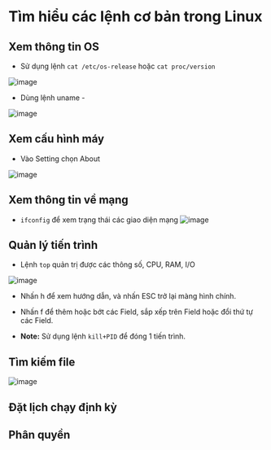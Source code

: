 # Tìm hiểu các lệnh cơ bản trong Linux
## Xem thông tin OS
  - Sử dụng lệnh `cat /etc/os-release` hoặc `cat proc/version`
  
  ![image](https://user-images.githubusercontent.com/54978467/134767924-c1900041-eb57-49d8-9edf-9ab37538cf9a.png)
  
  - Dùng lệnh uname -
  
  ![image](https://user-images.githubusercontent.com/54978467/134768481-27af3fb3-0183-4f4d-b33d-70eadaae1bc3.png)

## Xem cấu hình máy
  - Vào Setting chọn About
  
  ![image](https://user-images.githubusercontent.com/54978467/134768421-c53988cc-5459-47ab-8b32-2813ef98f854.png)

## Xem thông tin về mạng
  - ```ifconfig``` để xem trạng thái các giao diện mạng
  ![image](https://user-images.githubusercontent.com/54978467/134769539-d22f34c1-35a9-4172-92f4-b8ae9786cad1.png)

## Quản lý tiến trình
  - Lệnh `top` quản trị được các thông số, CPU, RAM, I/O
  
  ![image](https://user-images.githubusercontent.com/54978467/134771031-bd615b7e-6f3d-4332-8927-a693e422eb0f.png)
  
  - Nhấn h để xem hướng dẫn, và nhấn ESC trở lại màng hình chính.

  - Nhấn f để thêm hoặc bớt các Field, sắp xếp trên Field hoặc đổi thứ tự các Field.
  
  - **Note:** Sử dụng lệnh `kill+PID` để đóng 1 tiến trình.
## Tìm kiếm file
  ![image](https://user-images.githubusercontent.com/54978467/134771254-da3a4ce4-37e2-46f5-831f-e32ace3b7a3e.png)

## Đặt lịch chạy định kỳ
  
## Phân quyền
